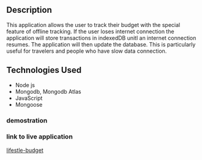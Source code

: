 
## Description

This application allows the user to track their budget with the special feature of offline tracking.  If the user loses internet connection the application will store transactions in indexedDB unitl an internet connection resumes.  The application will then update the database.  This is particularly useful for travelers and people who have slow data connection.

## Technologies Used

- Node js
- Mongodb, Mongodb Atlas
- JavaScript
- Mongoose
  
### demostration

### link to live application
[lifestle-budget](https://lifestyle-budget.herokuapp.com/)


